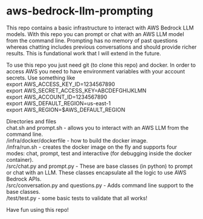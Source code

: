 # aws-bedrock-llm-prompting
This repo contains a basic infrastructure to interact with AWS Bedrock LLM models. With this repo you can prompt or chat with an AWS LLM model from the command line. Prompting has no memory of past questions whereas chatting includes previous conversations and should provide richer results. This is fundational work that I will extend in the future.

To use this repo you just need git (to clone this repo) and docker. In order to access AWS you need to have environment variables with your account secrets. Use something like\
export AWS_ACCESS_KEY_ID=1234567890\
export AWS_SECRET_ACCESS_KEY=ABCDEFGHIJKLMN\
export AWS_ACCOUNT_ID=1234567890\
export AWS_DEFAULT_REGION=us-east-1\
export AWS_REGION=$AWS_DEFAULT_REGION

Directories and files\
chat.sh and prompt.sh - allows you to interact with an AWS LLM from the command line.\
/infra/docker/dockerfile - how to build the docker image.\
/infra/run.sh - creates the docker image on the fly and supports four modes: chat, prompt, test and interactive (for debugging inside the docker container).\
/src/chat.py and prompt.py - These are base classes (in python) to prompt or chat with an LLM.  These classes encapsulate all the logic to use AWS Bedrock APIs.\
/src/conversation.py and questions.py - Adds command line support to the base classes.\
/test/test.py - some basic tests to validate that all works!

Have fun using this repo!
